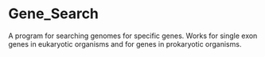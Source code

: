 # Gene_Search
A program for searching genomes for specific genes. Works for single exon genes in eukaryotic organisms and for genes in prokaryotic organisms. 
